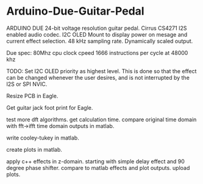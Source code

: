 # Arduino-Due-Guitar-Pedal

ARDUINO DUE 24-bit voltage resolution guitar pedal.
Cirrus CS4271 I2S enabled audio codec. 
I2C OLED Mount to display power on mesage and current effect selection.
48 kHz sampling rate.
Dynamically scaled output.

Due spec:
80Mhz cpu clock cpeed
1666 instructions per cycle at 48000 khz

TODO:
Set I2C OLED priority as highest level.  This is done so that the effect can be changed whenever the user desires, and is not interrupted by the I2S or SPI NVIC.  

Resize PCB in Eagle.  

Get guitar jack foot print for Eagle.

test more dft algorithms.  get calculation time. compare original time domain with fft->ifft time domain outputs in matlab.

write cooley-tukey in matlab.

create plots in matlab.

apply c++ effects in z-domain. starting with simple delay effect and 90 degree phase shifter. compare to matlab effects and plot outputs. upload plots.
